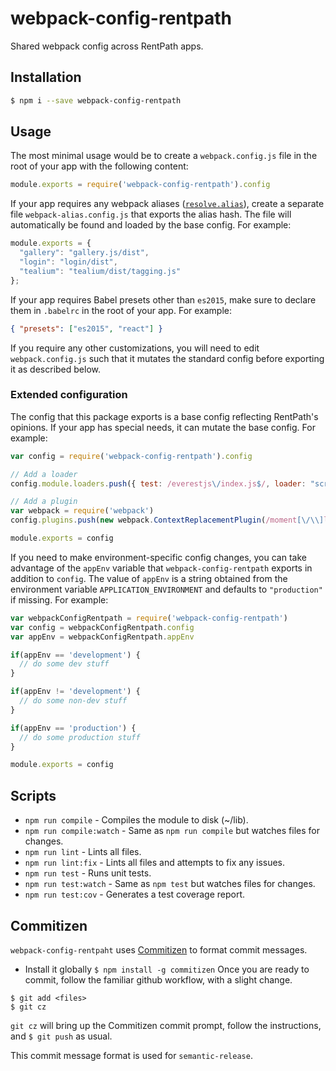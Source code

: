 # webpack-config-rentpath
Shared webpack config across RentPath apps.

## Installation
```bash
$ npm i --save webpack-config-rentpath
```

## Usage
The most minimal usage would be to create a `webpack.config.js` file in the root of your app with the following content:
```javascript
module.exports = require('webpack-config-rentpath').config
```

If your app requires any webpack aliases ([`resolve.alias`](https://webpack.github.io/docs/resolving.html#aliasing)), create a separate file `webpack-alias.config.js` that exports the alias hash. The file will automatically be found and loaded by the base config. For example:

```javascript
module.exports = {
  "gallery": "gallery.js/dist",
  "login": "login/dist",
  "tealium": "tealium/dist/tagging.js"
};
```

If your app requires Babel presets other than `es2015`, make sure to declare them in `.babelrc` in the root of your app. For example:

```json
{ "presets": ["es2015", "react"] }
```

If you require any other customizations, you will need to edit `webpack.config.js` such that it mutates the standard config before exporting it as described below.

### Extended configuration

The config that this package exports is a base config reflecting RentPath's opinions. If your app has special needs, it can mutate the base config. For example:

```javascript
var config = require('webpack-config-rentpath').config

// Add a loader
config.module.loaders.push({ test: /everestjs\/index.js$/, loader: "script-loader" })

// Add a plugin
var webpack = require('webpack')
config.plugins.push(new webpack.ContextReplacementPlugin(/moment[\/\\]locale$/, /en/))

module.exports = config
```

If you need to make environment-specific config changes, you can take advantage of the `appEnv` variable that `webpack-config-rentpath` exports in addition to `config`. The value of `appEnv` is a string obtained from the environment variable `APPLICATION_ENVIRONMENT` and defaults to `"production"` if missing. For example:

```javascript
var webpackConfigRentpath = require('webpack-config-rentpath')
var config = webpackConfigRentpath.config
var appEnv = webpackConfigRentpath.appEnv

if(appEnv == 'development') {
  // do some dev stuff
}

if(appEnv != 'development') {
  // do some non-dev stuff
}

if(appEnv == 'production') {
  // do some production stuff
}

module.exports = config
```

## Scripts
* `npm run compile` - Compiles the module to disk (~/lib).
* `npm run compile:watch` - Same as `npm run compile` but watches files for changes.
* `npm run lint` - Lints all files.
* `npm run lint:fix` - Lints all files and attempts to fix any issues.
* `npm run test` - Runs unit tests.
* `npm run test:watch` - Same as `npm test` but watches files for changes.
* `npm run test:cov` - Generates a test coverage report.


## Commitizen
 `webpack-config-rentpaht` uses [Commitizen](https://commitizen.github.io/cz-cli/) to format commit messages.
 * Install it globally `$ npm install -g commitizen`
Once you are ready to commit, follow the familiar github workflow, with a slight change.
```
$ git add <files>
$ git cz
```
`git cz` will bring up the Commitizen commit prompt, follow the instructions, and `$ git push` as usual.

This commit message format is used for `semantic-release`.

